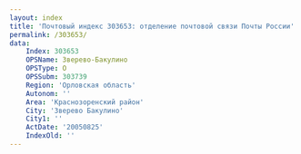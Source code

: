 ```yaml
---
layout: index
title: 'Почтовый индекс 303653: отделение почтовой связи Почты России'
permalink: /303653/
data:
    Index: 303653
    OPSName: Зверево-Бакулино
    OPSType: О
    OPSSubm: 303739
    Region: 'Орловская область'
    Autonom: ''
    Area: 'Краснозоренский район'
    City: 'Зверево Бакулино'
    City1: ''
    ActDate: '20050825'
    IndexOld: ''
---
```

